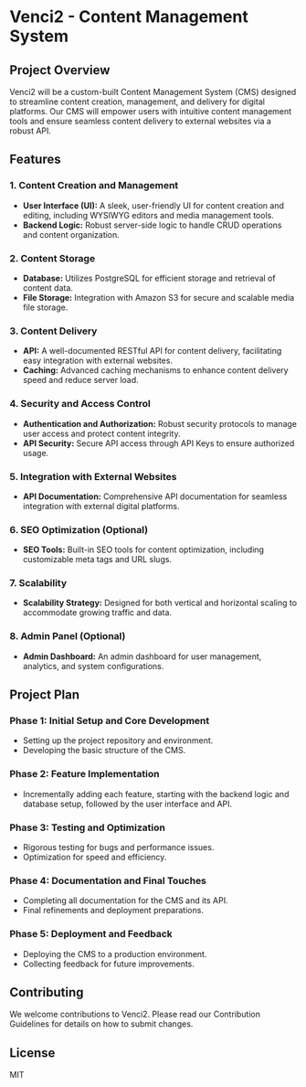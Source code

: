# Venci2 - Content Management System

## Project Overview

Venci2 will be a custom-built Content Management System (CMS) designed to streamline content creation, management, and delivery for digital platforms. Our CMS will empower users with intuitive content management tools and ensure seamless content delivery to external websites via a robust API.

## Features

### 1. Content Creation and Management
- **User Interface (UI):** A sleek, user-friendly UI for content creation and editing, including WYSIWYG editors and media management tools.
- **Backend Logic:** Robust server-side logic to handle CRUD operations and content organization.

### 2. Content Storage
- **Database:** Utilizes PostgreSQL for efficient storage and retrieval of content data.
- **File Storage:** Integration with Amazon S3 for secure and scalable media file storage.

### 3. Content Delivery
- **API:** A well-documented RESTful API for content delivery, facilitating easy integration with external websites.
- **Caching:** Advanced caching mechanisms to enhance content delivery speed and reduce server load.

### 4. Security and Access Control
- **Authentication and Authorization:** Robust security protocols to manage user access and protect content integrity.
- **API Security:** Secure API access through API Keys to ensure authorized usage.

### 5. Integration with External Websites
- **API Documentation:** Comprehensive API documentation for seamless integration with external digital platforms.

### 6. SEO Optimization (Optional)
- **SEO Tools:** Built-in SEO tools for content optimization, including customizable meta tags and URL slugs.

### 7. Scalability
- **Scalability Strategy:** Designed for both vertical and horizontal scaling to accommodate growing traffic and data.

### 8. Admin Panel (Optional)
- **Admin Dashboard:** An admin dashboard for user management, analytics, and system configurations.

## Project Plan

### Phase 1: Initial Setup and Core Development
- Setting up the project repository and environment.
- Developing the basic structure of the CMS.

### Phase 2: Feature Implementation
- Incrementally adding each feature, starting with the backend logic and database setup, followed by the user interface and API.

### Phase 3: Testing and Optimization
- Rigorous testing for bugs and performance issues.
- Optimization for speed and efficiency.

### Phase 4: Documentation and Final Touches
- Completing all documentation for the CMS and its API.
- Final refinements and deployment preparations.

### Phase 5: Deployment and Feedback
- Deploying the CMS to a production environment.
- Collecting feedback for future improvements.

## Contributing

We welcome contributions to Venci2. Please read our Contribution Guidelines for details on how to submit changes.

## License

MIT


